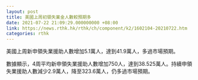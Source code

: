 ```yaml
---
layout: post
title: 美國上周初領失業金人數較預期多
date: 2021-07-22 21:09:29.000000000 +08:00
link: https://news.rthk.hk/rthk/ch/component/k2/1602104-20210722.htm
categories: rthk
---
```


美國上周新申領失業援助人數增加5.1萬人，達到41.9萬人，多過市場預期。

數據顯示，4周平均新申領失業援助人數增加750人，達到38.525萬人。持續申領失業援助人數減少2.9萬人，降至323.6萬人，仍多過市場預期。
